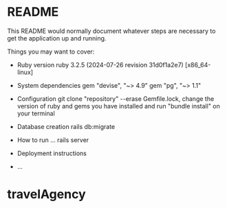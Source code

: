 # README

This README would normally document whatever steps are necessary to get the
application up and running.

Things you may want to cover:

* Ruby version
    ruby 3.2.5 (2024-07-26 revision 31d0f1a2e7) [x86_64-linux]

* System dependencies
    gem "devise", "~> 4.9"
    gem "pg", "~> 1.1"

* Configuration
git clone "repository"
--erase Gemfile.lock, change the version of ruby and gems you have installed and run "bundle install" on your terminal

* Database creation
rails db:migrate

* How to run ...
rails server

* Deployment instructions

* ...
# travelAgency
